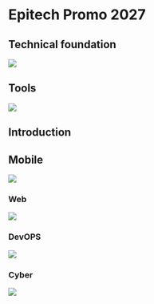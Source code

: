# Epitech Promo 2027

<!--

**Here are some ideas to get you started:**

🙋‍♀️ A short introduction - what is your organization all about?
🌈 Contribution guidelines - how can the community get involved?
👩‍💻 Useful resources - where can the community find your docs? Is there anything else the community should know?
🍿 Fun facts - what does your team eat for breakfast?
🧙 Remember, you can do mighty things with the power of [Markdown](https://docs.github.com/github/writing-on-github/getting-started-with-writing-and-formatting-on-github/basic-writing-and-formatting-syntax)
-->
## Technical foundation

<img src="https://skillicons.dev/icons?i=c,cpp,python,haskell,bash,linux"/>

## Tools

<img src="https://skillicons.dev/icons?i=vscode,git,github,emacs"/>

## Introduction

## Mobile

<img src="https://skillicons.dev/icons?i=swift,react,angular"/>

### Web

<img src="https://skillicons.dev/icons?i=js,ts,express,postman,sql"/>

### DevOPS

<img src="https://skillicons.dev/icons?i=linux,docker,jenkins,githubactions,ansible"/>

### Cyber

<img src="https://skillicons.dev/icons?i=linux,bash"/>
